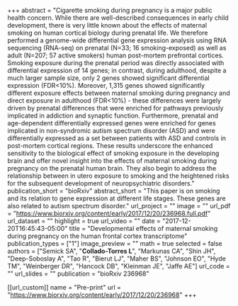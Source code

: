 +++
abstract = "Cigarette smoking during pregnancy is a major public health concern. While there are well-described consequences in early child development, there is very little known about the effects of maternal smoking on human cortical biology during prenatal life. We therefore performed a genome-wide differential gene expression analysis using RNA sequencing (RNA-seq) on prenatal (N=33; 16 smoking-exposed) as well as adult (N=207; 57 active smokers) human post-mortem prefrontal cortices. Smoking exposure during the prenatal period was directly associated with differential expression of 14 genes; in contrast, during adulthood, despite a much larger sample size, only 2 genes showed significant differential expression (FDR<10%). Moreover, 1,315 genes showed significantly different exposure effects between maternal smoking during pregnancy and direct exposure in adulthood (FDR<10%) - these differences were largely driven by prenatal differences that were enriched for pathways previously implicated in addiction and synaptic function. Furthermore, prenatal and age-dependent differentially expressed genes were enriched for genes implicated in non-syndromic autism spectrum disorder (ASD) and were differentially expressed as a set between patients with ASD and controls in post-mortem cortical regions. These results underscore the enhanced sensitivity to the biological effect of smoking exposure in the developing brain and offer novel insight into the effects of maternal smoking during pregnancy on the prenatal human brain. They also begin to address the relationship between in utero exposure to smoking and the heightened risks for the subsequent development of neuropsychiatric disorders."
publication_short = "bioRxiv"
abstract_short = "This paper is on smoking and its relation to gene expression at different life stages. These genes are also related to autism spectrum disorder."
url_project = ""
image = ""
url_pdf = "https://www.biorxiv.org/content/early/2017/12/20/236968.full.pdf"
url_dataset = ""
highlight = true
url_video = ""
date = "2017-12-20T16:45:43-05:00"
title = "Developmental effects of maternal smoking during pregnancy on the human frontal cortex transcriptome"
publication_types = ["1"]
image_preview = ""
math = true
selected = false
authors = ["Semick SA", "__Collado-Torres L__", "Markunas CA", "Shin JH", "Deep-Soboslay A", "Tao R", "Bierut LJ", "Maher BS", "Johnson EO", "Hyde TM", "Weinberger DR", "Hancock DB", "Kleinman JE", "Jaffe AE"]
url_code = ""
url_slides = ""
publication = "bioRxiv 236968"

[[url_custom]]
    name = "Pre-print"
    url = "https://www.biorxiv.org/content/early/2017/12/20/236968"
+++


